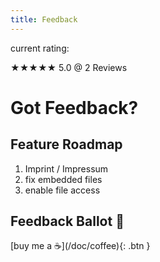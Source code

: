 ```yaml
---
title: Feedback
---
```

current rating:

★★★★★
5.0 @ 2 Reviews


# Got Feedback?

## Feature Roadmap
1. Imprint / Impressum
2. fix embedded files
3. enable file access

## Feedback Ballot 📮

<span class="fs-3">
[buy me a ☕️](/doc/coffee){: .btn }
</span>
